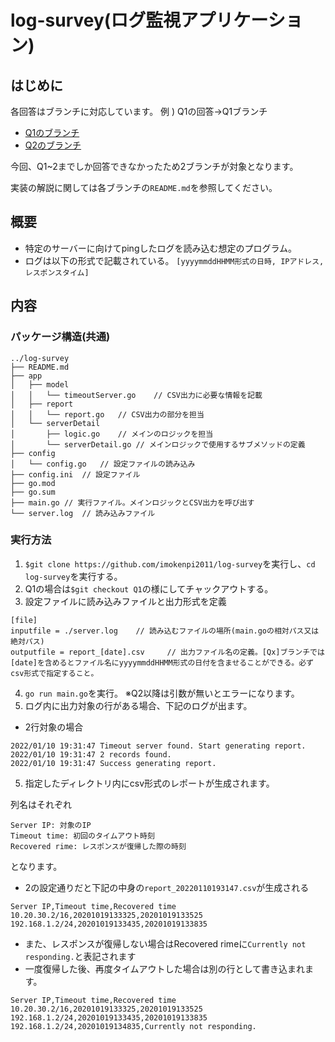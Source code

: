 # log-survey(ログ監視アプリケーション)

## はじめに
各回答はブランチに対応しています。
例 ) Q1の回答→Q1ブランチ

- [Q1のブランチ](https://github.com/imokenpi2011/log-survey/tree/Q1)
- [Q2のブランチ](https://github.com/imokenpi2011/log-survey/tree/Q2)

今回、Q1~2までしか回答できなかったため2ブランチが対象となります。

実装の解説に関しては各ブランチの`README.md`を参照してください。

## 概要
- 特定のサーバーに向けてpingしたログを読み込む想定のプログラム。
- ログは以下の形式で記載されている。
`[yyyymmddHHMM形式の日時, IPアドレス, レスポンスタイム]`

## 内容
### パッケージ構造(共通)
```
../log-survey
├── README.md
├── app
│   ├── model
│   │   └── timeoutServer.go    // CSV出力に必要な情報を記載
│   ├── report
│   │   └── report.go   // CSV出力の部分を担当
│   └── serverDetail
│       ├── logic.go    // メインのロジックを担当
│       └── serverDetail.go // メインロジックで使用するサブメソッドの定義
├── config
│   └── config.go   // 設定ファイルの読み込み
├── config.ini  // 設定ファイル
├── go.mod
├── go.sum
├── main.go // 実行ファイル。メインロジックとCSV出力を呼び出す
└── server.log  // 読み込みファイル
```
### 実行方法
1. `$git clone https://github.com/imokenpi2011/log-survey`を実行し、`cd log-survey`を実行する。
2. Q1の場合は`$git checkout Q1`の様にしてチャックアウトする。
3. 設定ファイルに読み込みファイルと出力形式を定義
```
[file]
inputfile = ./server.log    // 読み込むファイルの場所(main.goの相対パス又は絶対パス)
outputfile = report_[date].csv     // 出力ファイル名の定義。[Qx]ブランチでは[date]を含めるとファイル名にyyyymmddHHMM形式の日付を含ませることができる。必ずcsv形式で指定すること。
```
4. `go run main.go`を実行。 ※Q2以降は引数が無いとエラーになります。
5. ログ内に出力対象の行がある場合、下記のログが出ます。
- 2行対象の場合
```
2022/01/10 19:31:47 Timeout server found. Start generating report.
2022/01/10 19:31:47 2 records found.
2022/01/10 19:31:47 Success generating report.
```
5. 指定したディレクトリ内にcsv形式のレポートが生成されます。

列名はそれぞれ
```
Server IP: 対象のIP
Timeout time: 初回のタイムアウト時刻
Recovered rime: レスポンスが復帰した際の時刻
```
となります。
- 2の設定通りだと下記の中身の`report_20220110193147.csv`が生成される
```
Server IP,Timeout time,Recovered time
10.20.30.2/16,20201019133325,20201019133525
192.168.1.2/24,20201019133435,20201019133835
```
- また、レスポンスが復帰しない場合はRecovered rimeに`Currently not responding.`と表記されます
- 一度復帰した後、再度タイムアウトした場合は別の行として書き込まれます。
```
Server IP,Timeout time,Recovered time
10.20.30.2/16,20201019133325,20201019133525
192.168.1.2/24,20201019133435,20201019133835
192.168.1.2/24,20201019134835,Currently not responding.
```